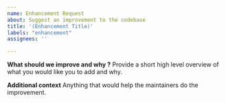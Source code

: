 ```yaml
---
name: Enhancement Request
about: Suggest an improvement to the codebase
title: '(Enhancement Title)'
labels: "enhancement"
assignees: ''

---
```


<!--
This issue type is for proposing a minor improvement, such as adding a new method, or improving 
documentation. Please try to provide a short high level overview of what you would like you to add.
Also be sure to check the existing and `wontfix` issues to see if it's already been proposed before posting.

Existing Issues: https://github.com/legion-labs/legion/issues?q=is%3Aissue+is%3Aopen+label%3Aenhancement
Closed Issues: https://github.com/legion-labs/legion/issues?q=is%3Aissue+is%3Aopen+label%3Awontfix
-->

**What should we improve and why ?**
Provide a short high level overview of what you would like you to add and why.

**Additional context**
Anything that would help the maintainers do the improvement.
